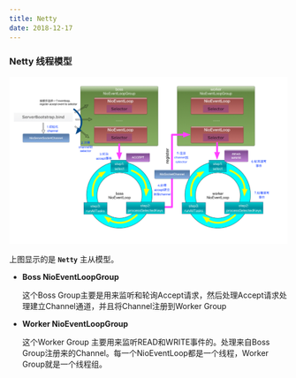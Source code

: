 ```yaml
---
title: Netty
date: 2018-12-17
---
```

### Netty 线程模型

![线程模型](https://github.com/mxsm/document/blob/master/image/netty/NettyServer%E5%A4%84%E7%90%86%E8%BF%9E%E6%8E%A5%E7%9A%84%E7%A4%BA%E6%84%8F%E5%9B%BE.png?raw=true)

上图显示的是 **`Netty`** 主从模型。

- **Boss NioEventLoopGroup** 

  这个Boss Group主要是用来监听和轮询Accept请求，然后处理Accept请求处理建立Channel通道，并且将Channel注册到Worker Group

- **Worker NioEventLoopGroup**

  这个Worker Group 主要用来监听READ和WRITE事件的。处理来自Boss Group注册来的Channel。每一个NioEventLoop都是一个线程，Worker Group就是一个线程组。

  
